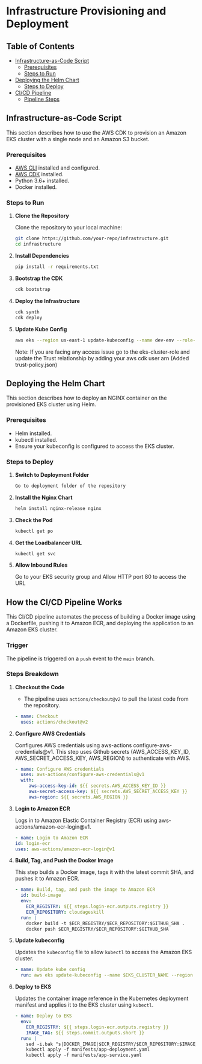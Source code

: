 # Infrastructure Provisioning and Deployment

## Table of Contents
- [Infrastructure-as-Code Script](#infrastructure-as-code-script)
  - [Prerequisites](#prerequisites)
  - [Steps to Run](#steps-to-run)
- [Deploying the Helm Chart](#deploying-the-helm-chart)
  - [Steps to Deploy](#steps-to-deploy)
- [CI/CD Pipeline](#cicd-pipeline)
  - [Pipeline Steps](#pipeline-steps)

## Infrastructure-as-Code Script

This section describes how to use the AWS CDK to provision an Amazon EKS cluster with a single node and an Amazon S3 bucket.

### Prerequisites

- [AWS CLI](https://docs.aws.amazon.com/cli/latest/userguide/install-cliv2.html) installed and configured.
- [AWS CDK](https://docs.aws.amazon.com/cdk/latest/guide/getting_started.html) installed.
- Python 3.6+ installed.
- Docker installed.

### Steps to Run

1. **Clone the Repository**

   Clone the repository to your local machine:

   ```sh
   git clone https://github.com/your-repo/infrastructure.git
   cd infrastructure
   ```
2. **Install Dependencies**


   ```sh
   pip install -r requirements.txt
   ```

3. **Bootstrap the CDK**


   ```sh
   cdk bootstrap
   ```

4. **Deploy the Infrastructure**


   ```sh
   cdk synth
   cdk deploy

   ```
5. **Update Kube Config**

    ```sh
    aws eks --region us-east-1 update-kubeconfig --name dev-env --role-arn arn:aws:iam::054637298067:role/eks-cluster-role
    ```
    Note: If you are facing any access issue go to the eks-cluster-role and update the Trust relationship by adding your aws cdk user arn (Added trust-policy.json)


## Deploying the Helm Chart

This section describes how to deploy an NGINX container on the provisioned EKS cluster using Helm.

### Prerequisites

- Helm installed.
- kubectl installed.
- Ensure your kubeconfig is configured to access the EKS cluster.

### Steps to Deploy

1. **Switch to Deployment Folder**

   ```sh
   Go to deployment folder of the repository
   ```
2. **Install the Nginx Chart**

   ```sh
   helm install nginx-release nginx 
   ```

3. **Check the Pod**

   ```sh
   kubectl get po 
   ```

3. **Get the Loadbalancer URL**

   ```sh
   kubectl get svc
   ```
4. **Allow Inbound Rules**

   Go to your EKS security group and Allow HTTP port 80 to access the URL


## How the CI/CD Pipeline Works

This CI/CD pipeline automates the process of building a Docker image using a Dockerfile, pushing it to Amazon ECR, and deploying the application to an Amazon EKS cluster.

### Trigger
The pipeline is triggered on a `push` event to the `main` branch.

### Steps Breakdown

1. **Checkout the Code**
   - The pipeline uses `actions/checkout@v2` to pull the latest code from the repository.

   ```yaml
   - name: Checkout
     uses: actions/checkout@v2
   ```
2. **Configure AWS Credentials**

   Configures AWS credentials using aws-actions configure-aws-credentials@v1. This step uses Github secrets (AWS_ACCESS_KEY_ID, AWS_SECRET_ACCESS_KEY, AWS_REGION) to authenticate with AWS.

   ```yaml
   - name: Configure AWS credentials
     uses: aws-actions/configure-aws-credentials@v1
     with:
        aws-access-key-id: ${{ secrets.AWS_ACCESS_KEY_ID }}
        aws-secret-access-key: ${{ secrets.AWS_SECRET_ACCESS_KEY }}
        aws-region: ${{ secrets.AWS_REGION }}
    ```

3. **Login to Amazon ECR**

    Logs in to Amazon Elastic Container Registry (ECR) using aws-actions/amazon-ecr-login@v1.

    ```yaml
    - name: Login to Amazon ECR
    id: login-ecr
    uses: aws-actions/amazon-ecr-login@v1
    ```
4. **Build, Tag, and Push the Docker Image**

   This step builds a Docker image, tags it with the latest commit SHA, and pushes it to Amazon ECR.

   ```yaml
   - name: Build, tag, and push the image to Amazon ECR
     id: build-image
     env:
       ECR_REGISTRY: ${{ steps.login-ecr.outputs.registry }}
       ECR_REPOSITORY: cloudageskill
     run: |
       docker build -t $ECR_REGISTRY/$ECR_REPOSITORY:$GITHUB_SHA .
       docker push $ECR_REGISTRY/$ECR_REPOSITORY:$GITHUB_SHA
    ```

5. **Update kubeconfig**

   Updates the `kubeconfig` file to allow `kubectl` to access the Amazon EKS cluster.

   ```yaml
   - name: Update kube config
     run: aws eks update-kubeconfig --name $EKS_CLUSTER_NAME --region $AWS_REGION --role-arn $EKS_ROLE
   ```

6. **Deploy to EKS**

   Updates the container image reference in the Kubernetes deployment manifest and applies it to the EKS cluster using `kubectl`.

   ```yaml
   - name: Deploy to EKS
     env:
       ECR_REGISTRY: ${{ steps.login-ecr.outputs.registry }}
       IMAGE_TAG: ${{ steps.commit.outputs.short }}
     run: |
       sed -i.bak "s|DOCKER_IMAGE|$ECR_REGISTRY/$ECR_REPOSITORY:$IMAGE_TAG|g" manifests/app-deployment.yaml && \
       kubectl apply -f manifests/app-deployment.yaml
       kubectl apply -f manifests/app-service.yaml
    ```




